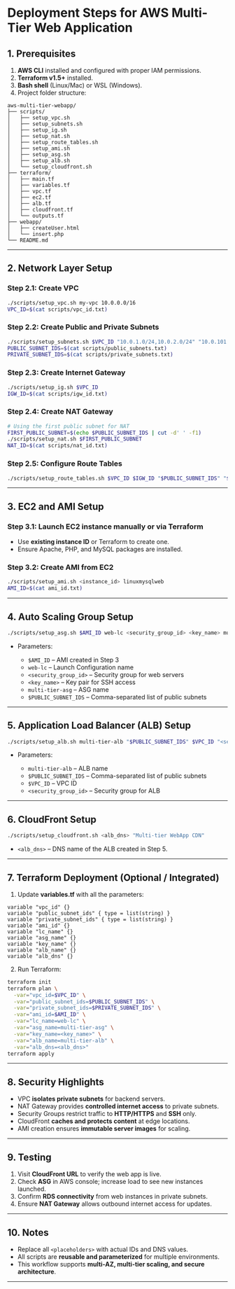 # Deployment Steps for AWS Multi-Tier Web Application

## **1. Prerequisites**

1. **AWS CLI** installed and configured with proper IAM permissions.
2. **Terraform v1.5+** installed.
3. **Bash shell** (Linux/Mac) or WSL (Windows).
4. Project folder structure:

```
aws-multi-tier-webapp/
├── scripts/
│   ├── setup_vpc.sh
│   ├── setup_subnets.sh
│   ├── setup_ig.sh
│   ├── setup_nat.sh
│   ├── setup_route_tables.sh
│   ├── setup_ami.sh
│   ├── setup_asg.sh
│   ├── setup_alb.sh
│   └── setup_cloudfront.sh
├── terraform/
│   ├── main.tf
│   ├── variables.tf
│   ├── vpc.tf
│   ├── ec2.tf
│   ├── alb.tf
│   ├── cloudfront.tf
│   └── outputs.tf
├── webapp/
│   ├── createUser.html
│   └── insert.php
└── README.md
```

---

## **2. Network Layer Setup**

### **Step 2.1: Create VPC**

```bash
./scripts/setup_vpc.sh my-vpc 10.0.0.0/16
VPC_ID=$(cat scripts/vpc_id.txt)
```

### **Step 2.2: Create Public and Private Subnets**

```bash
./scripts/setup_subnets.sh $VPC_ID "10.0.1.0/24,10.0.2.0/24" "10.0.101.0/24,10.0.102.0/24" "us-east-1a,us-east-1b"
PUBLIC_SUBNET_IDS=$(cat scripts/public_subnets.txt)
PRIVATE_SUBNET_IDS=$(cat scripts/private_subnets.txt)
```

### **Step 2.3: Create Internet Gateway**

```bash
./scripts/setup_ig.sh $VPC_ID
IGW_ID=$(cat scripts/igw_id.txt)
```

### **Step 2.4: Create NAT Gateway**

```bash
# Using the first public subnet for NAT
FIRST_PUBLIC_SUBNET=$(echo $PUBLIC_SUBNET_IDS | cut -d' ' -f1)
./scripts/setup_nat.sh $FIRST_PUBLIC_SUBNET
NAT_ID=$(cat scripts/nat_id.txt)
```

### **Step 2.5: Configure Route Tables**

```bash
./scripts/setup_route_tables.sh $VPC_ID $IGW_ID "$PUBLIC_SUBNET_IDS" "$PRIVATE_SUBNET_IDS" $NAT_ID
```

---

## **3. EC2 and AMI Setup**

### **Step 3.1: Launch EC2 instance manually or via Terraform**

* Use **existing instance ID** or Terraform to create one.
* Ensure Apache, PHP, and MySQL packages are installed.

### **Step 3.2: Create AMI from EC2**

```bash
./scripts/setup_ami.sh <instance_id> linuxmysqlweb
AMI_ID=$(cat ami_id.txt)
```

---

## **4. Auto Scaling Group Setup**

```bash
./scripts/setup_asg.sh $AMI_ID web-lc <security_group_id> <key_name> multi-tier-asg "$PUBLIC_SUBNET_IDS"
```

* Parameters:

  * `$AMI_ID` – AMI created in Step 3
  * `web-lc` – Launch Configuration name
  * `<security_group_id>` – Security group for web servers
  * `<key_name>` – Key pair for SSH access
  * `multi-tier-asg` – ASG name
  * `$PUBLIC_SUBNET_IDS` – Comma-separated list of public subnets

---

## **5. Application Load Balancer (ALB) Setup**

```bash
./scripts/setup_alb.sh multi-tier-alb "$PUBLIC_SUBNET_IDS" $VPC_ID "<security_group_id>"
```

* Parameters:

  * `multi-tier-alb` – ALB name
  * `$PUBLIC_SUBNET_IDS` – Comma-separated list of public subnets
  * `$VPC_ID` – VPC ID
  * `<security_group_id>` – Security group for ALB

---

## **6. CloudFront Setup**

```bash
./scripts/setup_cloudfront.sh <alb_dns> "Multi-tier WebApp CDN"
```

* `<alb_dns>` – DNS name of the ALB created in Step 5.

---

## **7. Terraform Deployment (Optional / Integrated)**

1. Update **variables.tf** with all the parameters:

```hcl
variable "vpc_id" {}
variable "public_subnet_ids" { type = list(string) }
variable "private_subnet_ids" { type = list(string) }
variable "ami_id" {}
variable "lc_name" {}
variable "asg_name" {}
variable "key_name" {}
variable "alb_name" {}
variable "alb_dns" {}
```

2. Run Terraform:

```bash
terraform init
terraform plan \
  -var="vpc_id=$VPC_ID" \
  -var="public_subnet_ids=$PUBLIC_SUBNET_IDS" \
  -var="private_subnet_ids=$PRIVATE_SUBNET_IDS" \
  -var="ami_id=$AMI_ID" \
  -var="lc_name=web-lc" \
  -var="asg_name=multi-tier-asg" \
  -var="key_name=<key_name>" \
  -var="alb_name=multi-tier-alb" \
  -var="alb_dns=<alb_dns>"
terraform apply
```

---

## **8. Security Highlights**

* VPC **isolates private subnets** for backend servers.
* NAT Gateway provides **controlled internet access** to private subnets.
* Security Groups restrict traffic to **HTTP/HTTPS** and **SSH** only.
* CloudFront **caches and protects content** at edge locations.
* AMI creation ensures **immutable server images** for scaling.

---

## **9. Testing**

1. Visit **CloudFront URL** to verify the web app is live.
2. Check **ASG** in AWS console; increase load to see new instances launched.
3. Confirm **RDS connectivity** from web instances in private subnets.
4. Ensure **NAT Gateway** allows outbound internet access for updates.

---

## **10. Notes**

* Replace all `<placeholders>` with actual IDs and DNS values.
* All scripts are **reusable and parameterized** for multiple environments.
* This workflow supports **multi-AZ, multi-tier scaling, and secure architecture**.

---
